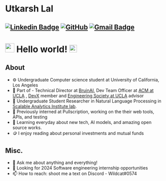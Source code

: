 # Utkarsh Lal

[![Linkedin Badge](https://img.shields.io/badge/-utkarshlal-blue?style=flat-square&logo=Linkedin&logoColor=white&link=https://www.linkedin.com/in/utkarshlal/)](https://www.linkedin.com/in/utkarshlal/) 
[![GitHub](https://img.shields.io/github/followers/utk7arsh?label=Follow&style=social)](https://github.com/utk7arsh/?tab=follow)
[![Gmail Badge](https://img.shields.io/badge/-utkarshlal01@gmail.com-c14438?style=flat-square&logo=Gmail&logoColor=white&link=mailto:utkarshlal01@gmail.com)](mailto:utkarshlal01@gmail.com)
---

# <img src="https://github.com/TheDudeThatCode/TheDudeThatCode/blob/master/Assets/Hi.gif" width="29px"> Hello world!&nbsp;<img src="https://github.com/TheDudeThatCode/TheDudeThatCode/blob/master/Assets/Earth.gif" width="24px">

  
## About

- ⚙️ Undergraduate Computer science student at University of California, Los Angeles 
- 🌱 Part of - Technical Director at [BruinAI](https://www.linkedin.com/company/bruin-ai/), Dev Team Officer at [ACM at UCLA](https://www.uclaacm.com/) , [DevX](https://www.ucladevx.com/) member and [Engineering Society at UCLA](https://www.esuc.ucla.edu/) advisor
- 🧐 Undergraduate Student Researcher in Natural Language Processing in [Scalable Analytics Institute lab](https://scai.cs.ucla.edu/).  
- 🏢 Previously interned at Pullscription, working on the their web tools, APIs, and testing 
- 🔭 Learning everyday about new tech, AI models, and amazing open source works.
- 🪙 I enjoy reading about personal investments and mutual funds

## Misc.
- 💬 Ask me about anything and everything!
- 📜 Looking for 2024 Software engineering internship opportunities
- 📫 How to reach: shoot me a text on Discord - Wildcat#0574
